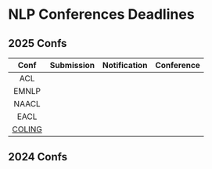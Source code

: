 # NLP Conferences Deadlines

## 2025 Confs

|  Conf  | Submission    |   Notification  |   Conference  |
| :---:  |    :----:        |        :---:         |        :---:         |
|  ACL   |               |                 |               |
|  EMNLP |               |                  |                      |
|  NAACL |               |                   |                 |
|  EACL  |               |                 |                 |
| [COLING](https://coling2025.org/) |  |  |  |

## 2024 Confs


<!--stackedit_data:
eyJoaXN0b3J5IjpbLTE3NTkxMzQzMTAsLTE4NTgxNzk5OTIsMj
A3ODc2ODgxNCwtNzE1NjcyODUyLDEwODk0NDk0MjJdfQ==
-->